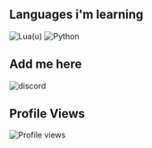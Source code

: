 ## Languages i'm learning
![Lua(u)](https://img.shields.io/badge/Lua-2C2D72?style=for-the-badge&logo=lua&logoColor=white)
![Python](https://img.shields.io/badge/Python-3776AB?style=for-the-badge&logo=python&logoColor=white)

## Add me here
![discord](https://img.shields.io/badge/Discord-5865F2?style=for-the-badge&logo=Discord&logoColor=white)

## Profile Views
![Profile views](https://komarev.com/ghpvc/?username=elmarco12&color=blue)
